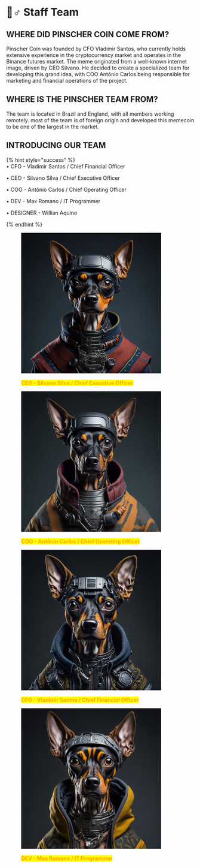 # 👷♂ Staff Team

## WHERE DID PINSCHER COIN COME FROM?

Pinscher Coin was founded by CFO Vladimir Santos, who currently holds extensive experience in the cryptocurrency market and operates in the Binance futures market. The meme originated from a well-known internet image, driven by CEO Silvano. He decided to create a specialized team for developing this grand idea, with COO Antônio Carlos being responsible for marketing and financial operations of the project.

## WHERE IS THE PINSCHER TEAM FROM?

The team is located in Brazil and England, with all members working remotely. most of the team is of foreign origin and developed this memecoin to be one of the largest in the market.

## INTRODUCING OUR TEAM&#x20;

{% hint style="success" %}
\
• CFO - Vladimir Santos / Chief Financial Officer

• CEO - Silvano  Silva / Chief Executive Officer

• COO - Antônio Carlos / Chief Operating Officer

• DEV - Max Romano / IT Programmer

• DESIGNER - Willian Aquino


{% endhint %}

<figure><img src="../.gitbook/assets/Silvano.jpg" alt="" width="375"><figcaption><p> <mark style="color:orange;"><strong>CEO - Silvano  Silva / Chief Executive Officer</strong></mark></p></figcaption></figure>

<figure><img src="../.gitbook/assets/A.J.jpg" alt="" width="375"><figcaption><p> <mark style="color:orange;"><strong>COO - Antônio Carlos / Chief Operating Officer</strong></mark></p></figcaption></figure>

<figure><img src="../.gitbook/assets/Vicent.jpg" alt="" width="375"><figcaption><p><mark style="color:orange;"><strong>CFO - Vladimir Santos / Chief Financial Officer</strong></mark></p></figcaption></figure>

<figure><img src="../.gitbook/assets/maxjr (2).jpg" alt="" width="375"><figcaption><p><mark style="color:orange;"><strong>DEV - Max Romano / IT Programmer</strong></mark></p></figcaption></figure>
